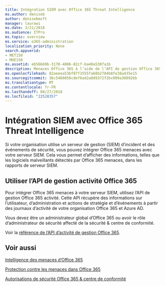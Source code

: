 ```yaml
---
title: Intégration SIEM avec Office 365 Threat Intelligence
ms.author: deniseb
author: denisebmsft
manager: laurawi
ms.date: 3/21/2018
ms.audience: ITPro
ms.topic: overview
ms.service: o365-administration
localization_priority: None
search.appverid:
- MET150
- MOE150
ms.assetid: eb56b69b-3170-4086-82cf-ba40a530fa1b
description: Menaces Office 365 à l’aide de l’API de gestion Office 365 activité s’intègrent server SIEM de votre organisation.
ms.openlocfilehash: 82aeeea53bf87f1555fa68b2784b8fe38a435e15
ms.sourcegitcommit: 36c5466056cdef6ad2a8d9372f2bc009a30892bb
ms.translationtype: MT
ms.contentlocale: fr-FR
ms.lasthandoff: 08/27/2018
ms.locfileid: "22528357"
---
```

# <a name="siem-integration-with-office-365-threat-intelligence"></a>Intégration SIEM avec Office 365 Threat Intelligence

Si votre organisation utilise un serveur de gestion (SIEM) d’incident et des événements de sécurité, vous pouvez intégrer Office 365 menaces avec votre serveur SIEM. Cela vous permet d’afficher des informations, telles que les logiciels malveillants détectés par Office 365 menaces, dans les rapports de serveur SIEM.
  
## <a name="use-the-office-365-activity-management-api"></a>Utiliser l’API de gestion activité Office 365

Pour intégrer Office 365 menaces à votre serveur SIEM, utilisez l’API de gestion Office 365 activité. Cette API récupère des informations sur l’utilisateur, d’administration et actions de stratégie et d’événements à partir des journaux d’activité de votre organisation Office 365 et Azure AD. 
  
Vous devez être un administrateur global d’Office 365 ou avoir le rôle d’administrateur de sécurité affecté de la sécurité &amp; centre de conformité.
  
Voir la [référence de l’API d’activité de gestion Office 365](https://msdn.microsoft.com/en-us/office-365/office-365-management-activity-api-reference).
  
## <a name="related-topics"></a>Voir aussi

[Intelligence des menaces d’Office 365](office-365-ti.md)
  
[Protection contre les menaces dans Office 365](protect-against-threats.md)
  
[Autorisations de sécurité Office 365 &amp; centre de conformité](permissions-in-the-security-and-compliance-center.md)
  


